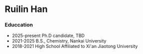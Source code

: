 # Ruilin Han

### Educcation
- 2025-present Ph.D candidate, TBD 
- 2021-2025 B.S., Chemistry, Nankai University
- 2018-2021 High School Affiliated to Xi'an Jiaotong University
